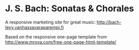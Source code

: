 J. S. Bach: Sonatas & Chorales
=========

A responsive marketing site for great music: http://bach-levy.vanhassavaraparempi.fi

Based on the responsive one-page template from http://www.mrova.com/free-one-page-html-template/
